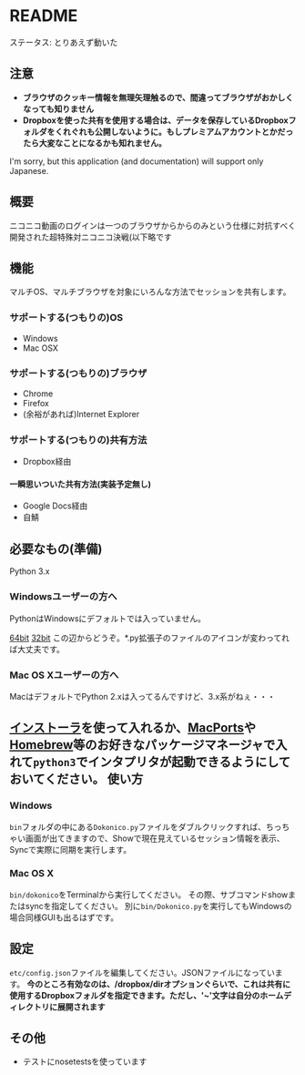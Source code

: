 README
======
ステータス: とりあえず動いた

注意
----
* **ブラウザのクッキー情報を無理矢理触るので、間違ってブラウザがおかしくなっても知りません**
* **Dropboxを使った共有を使用する場合は、データを保存しているDropboxフォルダをくれぐれも公開しないように。もしプレミアムアカウントとかだったら大変なことになるかも知れません。**

I'm sorry, but this application (and documentation) will support only Japanese.

概要
----
ニコニコ動画のログインは一つのブラウザからからのみという仕様に対抗すべく開発された超特殊対ニコニコ決戦(以下略です

機能
----
マルチOS、マルチブラウザを対象にいろんな方法でセッションを共有します。

### サポートする(つもりの)OS
* Windows
* Mac OSX

### サポートする(つもりの)ブラウザ
* Chrome
* Firefox
* (余裕があれば)Internet Explorer

### サポートする(つもりの)共有方法
* Dropbox経由

#### 一瞬思いついた共有方法(実装予定無し)

* Google Docs経由
* 自鯖

必要なもの(準備)
---------
Python 3.x

### Windowsユーザーの方へ
PythonはWindowsにデフォルトでは入っていません。

[64bit](http://www.python.org/ftp/python/3.2.2/python-3.2.2.amd64.msi)
[32bit](http://www.python.org/ftp/python/3.2.2/python-3.2.2.msi)
この辺からどうぞ。*.py拡張子のファイルのアイコンが変わってれば大丈夫です。

### Mac OS Xユーザーの方へ
MacはデフォルトでPython 2.xは入ってるんですけど、3.x系がねぇ・・・

[インストーラ](http://www.python.org/ftp/python/3.2.2/python-3.2.2-macosx10.6.dmg)を使って入れるか、[MacPorts](http://www.macports.org/)や[Homebrew](http://mxcl.github.com/homebrew/)等のお好きなパッケージマネージャで入れて`python3`でインタプリタが起動できるようにしておいてください。
使い方
-----
### Windows
`bin`フォルダの中にある`Dokonico.py`ファイルをダブルクリックすれば、ちっちゃい画面が出てきますので、Showで現在見えているセッション情報を表示、Syncで実際に同期を実行します。

### Mac OS X
`bin/dokonico`をTerminalから実行してください。
その際、サブコマンドshowまたはsyncを指定してください。
別に`bin/Dokonico.py`を実行してもWindowsの場合同様GUIも出るはずです。

設定
---
`etc/config.json`ファイルを編集してください。JSONファイルになっています。
**今のところ有効なのは、/dropbox/dirオプションぐらいで、これは共有に使用するDropboxフォルダを指定できます。ただし、'~'文字は自分のホームディレクトリに展開されます**



その他
-----
* テストにnosetestsを使っています